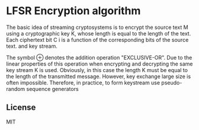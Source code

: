 # LFSR Encryption algorithm

The basic idea of streaming cryptosystems is to encrypt the source text M using a cryptographic key K, whose length is equal to the length of the text. Each ciphertext bit C i is a function of the corresponding bits of the source text. and key stream.

The symbol ⊕ denotes the addition operation "EXCLUSIVE-OR". Due to the linear properties of this operation when encrypting and decrypting the same key stream K is used. Obviously, in this case the length K must be equal to the length of the transmitted message. However, key exchange large size is often impossible. Therefore, in practice, to form keystream use pseudo-random sequence generators

License
----

MIT

